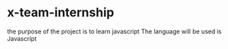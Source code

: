 # x-team-internship
the purpose of the project is to learn javascript
The language will be used is Javascript
 
